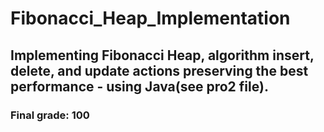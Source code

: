 # Fibonacci_Heap_Implementation

## Implementing Fibonacci Heap, algorithm insert, delete, and update actions preserving the best performance - using Java(see pro2 file).
### Final grade: 100
